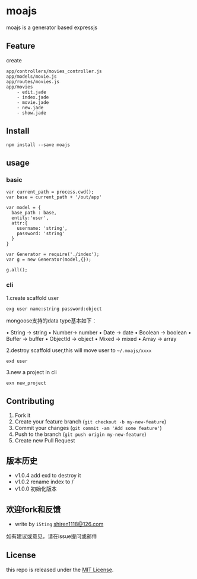 # moajs

moajs is a generator based expressjs


## Feature

create

```
app/controllers/movies_controller.js
app/models/movie.js
app/routes/movies.js
app/movies
    - edit.jade  
    - index.jade 
    - movie.jade 
    - new.jade   
    - show.jade
```



## Install


    npm install --save moajs
    
## usage


### basic 

    var current_path = process.cwd();
    var base = current_path + '/out/app'
    
    var model = {
      base_path : base,
      entity:'user',
      attr:{
        username: 'string',
        password: 'string'
      }
    }

    var Generator = require('./index');
    var g = new Generator(model,{});

    g.all();

### cli   

1.create scaffold user

    exg user name:string password:object
    
    
mongoose支持的data type基本如下：

• String -> string
• Number-> number
• Date -> date
• Boolean -> boolean
• Buffer -> buffer
• ObjectId -> object
• Mixed  -> mixed
• Array -> array

    
    
2.destroy scaffold user,this will move user to `~/.moajs/xxxx`

    exd user
    
3.new a project in cli

    exn new_project

## Contributing

1. Fork it
2. Create your feature branch (`git checkout -b my-new-feature`)
3. Commit your changes (`git commit -am 'Add some feature'`)
4. Push to the branch (`git push origin my-new-feature`)
5. Create new Pull Request


## 版本历史

- v1.0.4 add exd to destroy it
- v1.0.2 rename index to /
- v1.0.0 初始化版本


## 欢迎fork和反馈

- write by `i5ting` shiren1118@126.com

如有建议或意见，请在issue提问或邮件

## License

this repo is released under the [MIT
License](http://www.opensource.org/licenses/MIT).


[npm-image]: https://img.shields.io/npm/v/mount-routes.svg?style=flat-square
[npm-url]: https://npmjs.org/package/mount-routes
[gitter-image]: https://badges.gitter.im/Join%20Chat.svg
[gitter-url]: https://gitter.im/i5ting/mount-routes?utm_source=badge&utm_medium=badge&utm_campaign=pr-badge&utm_content=badge